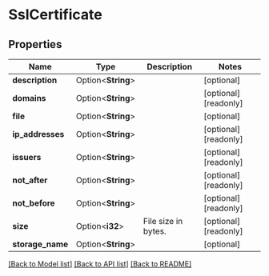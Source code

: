 # SslCertificate

## Properties

Name | Type | Description | Notes
------------ | ------------- | ------------- | -------------
**description** | Option<**String**> |  | [optional]
**domains** | Option<**String**> |  | [optional][readonly]
**file** | Option<**String**> |  | [optional]
**ip_addresses** | Option<**String**> |  | [optional][readonly]
**issuers** | Option<**String**> |  | [optional][readonly]
**not_after** | Option<**String**> |  | [optional][readonly]
**not_before** | Option<**String**> |  | [optional][readonly]
**size** | Option<**i32**> | File size in bytes. | [optional][readonly]
**storage_name** | Option<**String**> |  | [optional]

[[Back to Model list]](../README.md#documentation-for-models) [[Back to API list]](../README.md#documentation-for-api-endpoints) [[Back to README]](../README.md)


